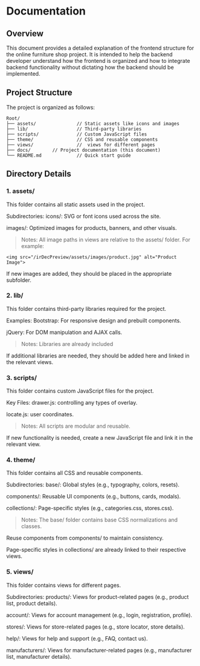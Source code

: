 # Documentation
## Overview
This document provides a detailed explanation of the frontend structure for the online furniture shop project. It is intended to help the backend developer understand how the frontend is organized and how to integrate backend functionality without dictating how the backend should be implemented.

## Project Structure
The project is organized as follows:
```
Root/
├── assets/               // Static assets like icons and images
├── lib/                  // Third-party libraries
├── scripts/              // Custom JavaScript files
├── theme/                // CSS and reusable components
├── views/                //  views for different pages
├── docs/        // Project documentation (this document)
└── README.md             // Quick start guide
```
## Directory Details
### 1. assets/
This folder contains all static assets used in the project.

Subdirectories:
icons/: SVG or font icons used across the site.

images/: Optimized images for products, banners, and other visuals.
> Notes:
All image paths in views are relative to the assets/ folder. For example:
```
<img src="/irDecPreview/assets/images/product.jpg" alt="Product Image">
```
If new images are added, they should be placed in the appropriate subfolder.
### 2. lib/
This folder contains third-party libraries required for the project.

Examples:
Bootstrap: For responsive design and prebuilt components.

jQuery: For DOM manipulation and AJAX calls.


> Notes:
Libraries are already included

If additional libraries are needed, they should be added here and linked in the relevant views.

### 3. scripts/
This folder contains custom JavaScript files for the project.

Key Files:
drawer.js: controlling any types of overlay.

locate.js: user coordinates.

>Notes:
All scripts are modular and reusable.

If new functionality is needed, create a new JavaScript file and link it in the relevant view.

### 4. theme/
This folder contains all CSS and reusable components.

Subdirectories:
base/: Global styles (e.g., typography, colors, resets).

components/: Reusable UI components (e.g., buttons, cards, modals).

collections/: Page-specific styles (e.g., categories.css, stores.css).

>Notes:
The base/ folder contains base CSS normalizations and classes.

Reuse components from components/ to maintain consistency.

Page-specific styles in collections/ are already linked to their respective views.

### 5. views/
This folder contains views for different pages.

Subdirectories:
products/: Views for product-related pages (e.g., product list, product details).

account/: Views for account management (e.g., login, registration, profile).

stores/: Views for store-related pages (e.g., store locator, store details).

help/: Views for help and support (e.g., FAQ, contact us).

manufacturers/: Views for manufacturer-related pages (e.g., manufacturer list, manufacturer details).

